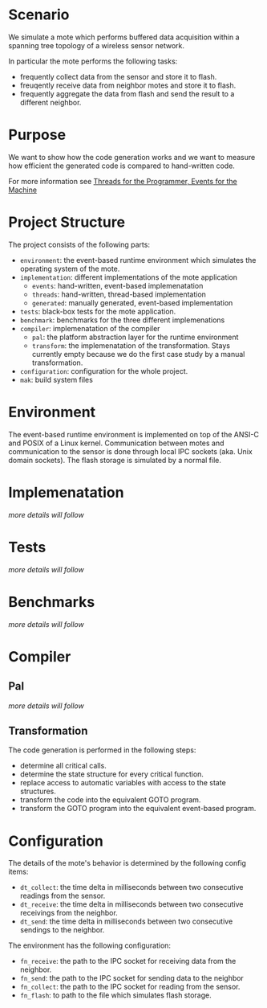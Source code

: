 Scenario
========
We simulate a mote which performs buffered data acquisition within a spanning
tree topology of a wireless sensor network.

In particular the mote performs the following tasks:

* frequently collect data from the sensor and store it to flash.
* freuqently receive data from neighbor motes and store it to flash.
* frequently aggregate the data from flash and send the result to a different neighbor.

Purpose
=======
We want to show how the code generation works and we want to measure how
efficient the generated code is compared to hand-written code.

For more information see [Threads for the Programmer, Events for the Machine](http://blogs.ethz.ch/copton/2010/01/20/threads-for-the-programmer-events-for-the-machine/)

Project Structure
=================
The project consists of the following parts:

* `environment`: the event-based runtime environment which simulates the operating system of the mote.
* `implementation`: different implementations of the mote application
    - `events`: hand-written, event-based implemenatation
    - `threads`: hand-written, thread-based implementation 
    - `generated`: manually generated, event-based implementation
* `tests`: black-box tests for the mote application.
* `benchmark`: benchmarks for the three different implemenations
* `compiler`: implemenatation of the compiler
    - `pal`: the platform abstraction layer for the runtime environment
    - `transform`: the implemenatation of the transformation. Stays currently empty because we do the first case study by a manual transformation. 
* `configuration`: configuration for the whole project.
* `mak`: build system files

Environment
===========
The event-based runtime environment is implemented on top of the ANSI-C and
POSIX of a Linux kernel. Communication between motes and communication to the
sensor is done through local IPC sockets (aka. Unix domain sockets). The flash
storage is simulated by a normal file.

Implemenatation
===============
_more details will follow_

Tests
=====
_more details will follow_

Benchmarks
==========
_more details will follow_

Compiler
========
Pal
---
_more details will follow_

Transformation
--------------
The code generation is performed in the following steps:

* determine all critical calls.
* determine the state structure for every critical function.
* replace access to automatic variables with access to the state structures.
* transform the code into the equivalent GOTO program.
* transform the GOTO program into the equivalent event-based program.

Configuration
=============
The details of the mote's behavior is determined by the following config items:

* `dt_collect`: the time delta in milliseconds between two consecutive readings from the sensor.
* `dt_receive`: the time delta in milliseconds between two consecutive receivings from the neighbor.
* `dt_send`: the time delta in milliseconds between two consecutive sendings to the neighbor.

The environment has the following configuration:

* `fn_receive`: the path to the IPC socket for receiving data from the neighbor.
* `fn_send`: the path to the IPC socket for sending data to the neighbor
* `fn_collect`: the path to the IPC socket for reading from the sensor.
* `fn_flash`: to path to the file which simulates flash storage.

